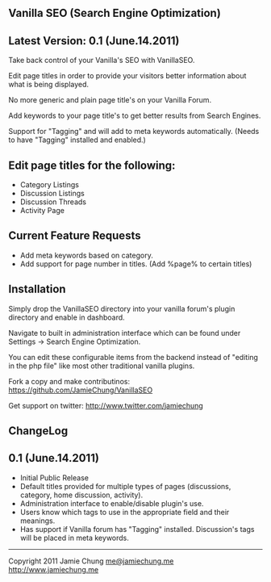 Vanilla SEO (Search Engine Optimization)
----------------------------------------

Latest Version: 0.1 (June.14.2011)
-----------

Take back control of your Vanilla's SEO with VanillaSEO.

Edit page titles in order to provide your visitors better information about what is being displayed.

No more generic and plain page title's on your Vanilla Forum.

Add keywords to your page title's to get better results from Search Engines.

Support for "Tagging" and will add to meta keywords automatically. (Needs to have "Tagging" installed and enabled.)

Edit page titles for the following:
-----------
- Category Listings
- Discussion Listings
- Discussion Threads
- Activity Page


Current Feature Requests
-----------
- Add meta keywords based on category.
- Add support for page number in titles. (Add %page% to certain titles)


Installation
-----------
Simply drop the VanillaSEO directory into your vanilla forum's plugin directory and enable in dashboard.

Navigate to built in administration interface which can be found under Settings -> Search Engine Optimization.

You can edit these configurable items from the backend instead of "editing in the php file" like most other traditional vanilla plugins.

Fork a copy and make contributinos: https://github.com/JamieChung/VanillaSEO

Get support on twitter: http://www.twitter.com/jamiechung


ChangeLog
-----------
0.1 (June.14.2011)
-----------
- Initial Public Release
- Default titles provided for multiple types of pages (discussions, category, home discussion, activity).
- Administration interface to enable/disable plugin's use.
- Users know which tags to use in the appropriate field and their meanings.
- Has support if Vanilla forum has "Tagging" installed. Discussion's tags will be placed in meta keywords.
-----------


Copyright 2011
Jamie Chung
me@jamiechung.me
http://www.jamiechung.me
